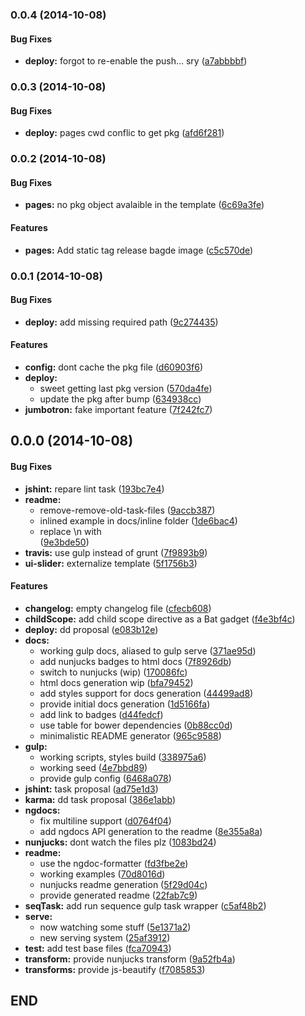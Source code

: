 ### 0.0.4 (2014-10-08)


#### Bug Fixes

* **deploy:** forgot to re-enable the push... sry ([a7abbbbf](https://github.com/douglasduteil/angular-utility-belt/commit/a7abbbbf8a8bf48520ac7f9625099e9db562c236))


### 0.0.3 (2014-10-08)


#### Bug Fixes

* **deploy:** pages cwd conflic to get pkg ([afd6f281](https://github.com/douglasduteil/angular-utility-belt/commit/afd6f28130bc9d56622ccb215ae022a3c93833ba))


### 0.0.2 (2014-10-08)


#### Bug Fixes

* **pages:** no pkg object avalaible in the template ([6c69a3fe](https://github.com/douglasduteil/angular-utility-belt/commit/6c69a3fe8db7e61f9f05f52f7ee97520d149459f))


#### Features

* **pages:** Add static tag release bagde image ([c5c570de](https://github.com/douglasduteil/angular-utility-belt/commit/c5c570de1083204d9b549f8033c3aeee63f166ca))


### 0.0.1 (2014-10-08)


#### Bug Fixes

* **deploy:** add missing required path ([9c274435](https://github.com/douglasduteil/angular-utility-belt/commit/9c274435fa569ba99640d281aa62b2b929bc6ff7))


#### Features

* **config:** dont cache the pkg file ([d60903f6](https://github.com/douglasduteil/angular-utility-belt/commit/d60903f6ffc03beb1dc07a9602590090690e6f5d))
* **deploy:**
  * sweet getting last pkg version ([570da4fe](https://github.com/douglasduteil/angular-utility-belt/commit/570da4fe7f740bfb0eebb6b9f856e3f037cb1b47))
  * update the pkg after bump ([634938cc](https://github.com/douglasduteil/angular-utility-belt/commit/634938cc9fa128d8c9ec719be6e63b575c5cf2ee))
* **jumbotron:** fake important feature ([7f242fc7](https://github.com/douglasduteil/angular-utility-belt/commit/7f242fc73931d03a4fb5146d425b4cd91306ac17))


## 0.0.0 (2014-10-08)


#### Bug Fixes

* **jshint:** repare lint task ([193bc7e4](https://github.com/douglasduteil/angular-utility-belt/commit/193bc7e4807b53f57e5c25714da3254018a37e03))
* **readme:**
  * remove-remove-old-task-files ([9accb387](https://github.com/douglasduteil/angular-utility-belt/commit/9accb3872a2876d4215cfad7d706eb1fa1aec4e5))
  * inlined example in docs/inline folder ([1de6bac4](https://github.com/douglasduteil/angular-utility-belt/commit/1de6bac4421d09c40dc30671f40c645ee7394b92))
  * replace \n with <br> ([9e3bde50](https://github.com/douglasduteil/angular-utility-belt/commit/9e3bde50f0c508a09e05aadbad5b3b7db59e58af))
* **travis:** use gulp instead of grunt ([7f9893b9](https://github.com/douglasduteil/angular-utility-belt/commit/7f9893b9c4c7e66121ba4e22da53571fbaee4da1))
* **ui-slider:** externalize template ([5f1756b3](https://github.com/douglasduteil/angular-utility-belt/commit/5f1756b359769f31d6cd1760d03d4c7f2425d7f6))


#### Features

* **changelog:** empty changelog file ([cfecb608](https://github.com/douglasduteil/angular-utility-belt/commit/cfecb608b6d9bf70b47b66de257c7d25d163aea2))
* **childScope:** add child scope directive as a Bat gadget ([f4e3bf4c](https://github.com/douglasduteil/angular-utility-belt/commit/f4e3bf4c1b2519fb8d40a9f26e021a5219adaf06))
* **deploy:** dd proposal ([e083b12e](https://github.com/douglasduteil/angular-utility-belt/commit/e083b12e83e081271892bf72111afa144b879f72))
* **docs:**
  * working gulp docs, aliased to gulp serve ([371ae95d](https://github.com/douglasduteil/angular-utility-belt/commit/371ae95d623feedd8dda7b74a9e259b8079f09c8))
  * add nunjucks badges to html docs ([7f8926db](https://github.com/douglasduteil/angular-utility-belt/commit/7f8926db49b1506c52c5706f05d6995100313622))
  * switch to nunjucks (wip) ([170086fc](https://github.com/douglasduteil/angular-utility-belt/commit/170086fc9bca98ed82d82cec952a3a0926e3ee8f))
  * html docs generation wip ([bfa79452](https://github.com/douglasduteil/angular-utility-belt/commit/bfa79452356e07596580b0710ff6ddb9da760e29))
  * add styles support for docs generation ([44499ad8](https://github.com/douglasduteil/angular-utility-belt/commit/44499ad85fe3d7a2c5381d84632bec8fed91846e))
  * provide initial docs generation ([1d5166fa](https://github.com/douglasduteil/angular-utility-belt/commit/1d5166fac687d531dbb01f317349832b545cf8aa))
  * add link to badges ([d44fedcf](https://github.com/douglasduteil/angular-utility-belt/commit/d44fedcf0d36ef968156582a5d3689cda0fac9f3))
  * use table for bower dependencies ([0b88cc0d](https://github.com/douglasduteil/angular-utility-belt/commit/0b88cc0dd62d14515722a9f3d26ceaffa6487cfd))
  * minimalistic README generator ([965c9588](https://github.com/douglasduteil/angular-utility-belt/commit/965c9588643bec47f15561c2c3e90a292ea8d4b0))
* **gulp:**
  * working scripts, styles build ([338975a6](https://github.com/douglasduteil/angular-utility-belt/commit/338975a630fc4a28a67375484544f51401b3ae37))
  * working seed ([4e7bbd89](https://github.com/douglasduteil/angular-utility-belt/commit/4e7bbd89b66d64c0a96b36d4d3f36ed8ac6ab4d6))
  * provide gulp config ([6468a078](https://github.com/douglasduteil/angular-utility-belt/commit/6468a07816e764df3cfaa17fcc82021b5a563e00))
* **jshint:** task proposal ([ad75e1d3](https://github.com/douglasduteil/angular-utility-belt/commit/ad75e1d3a008aeb92211a2a0b79d0251d0f686c3))
* **karma:** dd task proposal ([386e1abb](https://github.com/douglasduteil/angular-utility-belt/commit/386e1abbb562fc2449e67806f1c71349e9fde09a))
* **ngdocs:**
  * fix multiline support ([d0764f04](https://github.com/douglasduteil/angular-utility-belt/commit/d0764f04e1d82c3f1a366d0ece31a46b6c97ab34))
  * add ngdocs API generation to the readme ([8e355a8a](https://github.com/douglasduteil/angular-utility-belt/commit/8e355a8ace9a7f384a2a21a827dae072bbaaa18c))
* **nunjucks:** dont watch the files plz ([1083bd24](https://github.com/douglasduteil/angular-utility-belt/commit/1083bd24e7be514b0e3edc3dbd5db14aee7c4709))
* **readme:**
  * use the ngdoc-formatter ([fd3fbe2e](https://github.com/douglasduteil/angular-utility-belt/commit/fd3fbe2e249be26dac86b722ef0758a1a6f852f2))
  * working examples ([70d8016d](https://github.com/douglasduteil/angular-utility-belt/commit/70d8016db0ff20684a2c05aabb0fa8671c758731))
  * nunjucks readme generation ([5f29d04c](https://github.com/douglasduteil/angular-utility-belt/commit/5f29d04cc64c2bf413e73092f0fcf90edfecdd03))
  * provide generated readme ([22fab7c9](https://github.com/douglasduteil/angular-utility-belt/commit/22fab7c99ae37db5c9d609ce8075d89f26ddfb84))
* **seqTask:** add run sequence gulp task wrapper ([c5af48b2](https://github.com/douglasduteil/angular-utility-belt/commit/c5af48b29df9ca0d0b154d058ee4eadbe9de7a4e))
* **serve:**
  * now watching some stuff ([5e1371a2](https://github.com/douglasduteil/angular-utility-belt/commit/5e1371a2fde79160b1e0b50ed4f0fb6290d4446b))
  * new serving system ([25af3912](https://github.com/douglasduteil/angular-utility-belt/commit/25af39122cba01ae9f78f32fbdc78399abe64ff6))
* **test:** add test base files ([fca70943](https://github.com/douglasduteil/angular-utility-belt/commit/fca7094375bf9637ec760a8ad25f9fc0d49decbf))
* **transform:** provide nunjucks transform ([9a52fb4a](https://github.com/douglasduteil/angular-utility-belt/commit/9a52fb4aec40d200cac7eada74f92a5aeff65df5))
* **transforms:** provide js-beautify ([f7085853](https://github.com/douglasduteil/angular-utility-belt/commit/f70858537bd2aca9075e4eb773328b7a542edbcb))


## END

